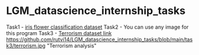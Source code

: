 # LGM_datascience_internship_tasks


Task1 - [iris flower classification dataset](http://archive.ics.uci.edu/ml/datasets/Iris)
Task2 - You can use any image for this program
Task3 - [Terrorism dataset link](https://drive.google.com/file/d/1luTU7xBvI7QAGPbQMxEHcgKUi9d6UeP_/view)
https://github.com/rutvi14/LGM_datascience_internship_tasks/blob/main/task3/terrorism.jpg "Terrorism analysis"
